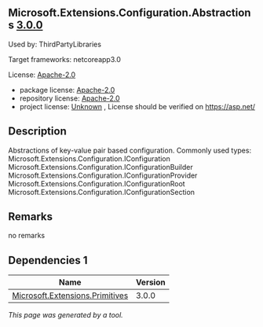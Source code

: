 Microsoft.Extensions.Configuration.Abstractions [3.0.0](https://www.nuget.org/packages/Microsoft.Extensions.Configuration.Abstractions/3.0.0)
--------------------

Used by: ThirdPartyLibraries

Target frameworks: netcoreapp3.0

License: [Apache-2.0](../../../../licenses/apache-2.0) 

- package license: [Apache-2.0](https://licenses.nuget.org/Apache-2.0) 
- repository license: [Apache-2.0](https://raw.githubusercontent.com/aspnet/Extensions/master/LICENSE.txt) 
- project license: [Unknown](https://asp.net/) , License should be verified on https://asp.net/

Description
-----------
Abstractions of key-value pair based configuration.
Commonly used types:
Microsoft.Extensions.Configuration.IConfiguration
Microsoft.Extensions.Configuration.IConfigurationBuilder
Microsoft.Extensions.Configuration.IConfigurationProvider
Microsoft.Extensions.Configuration.IConfigurationRoot
Microsoft.Extensions.Configuration.IConfigurationSection

Remarks
-----------
no remarks

Dependencies 1
-----------

|Name|Version|
|----------|:----|
|[Microsoft.Extensions.Primitives](../../../../packages/nuget.org/microsoft.extensions.primitives/3.0.0)|3.0.0|

*This page was generated by a tool.*